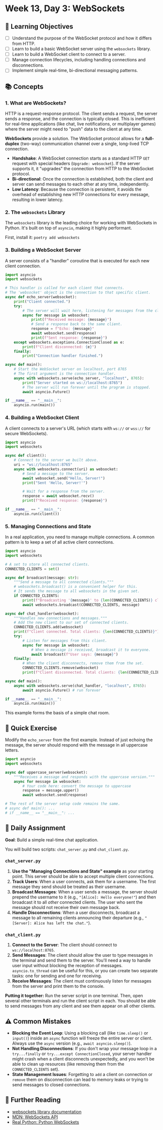 # Week 13, Day 3: WebSockets

## 🎯 Learning Objectives
- [ ] Understand the purpose of the WebSocket protocol and how it differs from HTTP.
- [ ] Learn to build a basic WebSocket server using the `websockets` library.
- [ ] Learn to build a WebSocket client to connect to a server.
- [ ] Manage connection lifecycles, including handling connections and disconnections.
- [ ] Implement simple real-time, bi-directional messaging patterns.

## 📚 Concepts

### 1. What are WebSockets?
HTTP is a request-response protocol. The client sends a request, the server sends a response, and the connection is typically closed. This is inefficient for real-time applications (like chat, live notifications, or multiplayer games) where the server might need to "push" data to the client at any time.

**WebSockets** provide a solution. The WebSocket protocol allows for a **full-duplex** (two-way) communication channel over a single, long-lived TCP connection.

-   **Handshake**: A WebSocket connection starts as a standard HTTP `GET` request with special headers (`Upgrade: websocket`). If the server supports it, it "upgrades" the connection from HTTP to the WebSocket protocol.
-   **Bi-directional**: Once the connection is established, both the client and server can send messages to each other at any time, independently.
-   **Low Latency**: Because the connection is persistent, it avoids the overhead of establishing new HTTP connections for every message, resulting in lower latency.

### 2. The `websockets` Library
The `websockets` library is the leading choice for working with WebSockets in Python. It's built on top of `asyncio`, making it highly performant.

First, install it: `poetry add websockets`

### 3. Building a WebSocket Server
A server consists of a "handler" coroutine that is executed for each new client connection.

```python
import asyncio
import websockets

# This handler is called for each client that connects.
# The 'websocket' object is the connection to that specific client.
async def echo_server(websocket):
    print("Client connected.")
    try:
        # The server will wait here, listening for messages from the client.
        async for message in websocket:
            print(f"Received message: {message}")
            # Send a response back to the same client.
            response = f"Echo: {message}"
            await websocket.send(response)
            print(f"Sent response: {response}")
    except websockets.exceptions.ConnectionClosed as e:
        print(f"Client disconnected: {e}")
    finally:
        print("Connection handler finished.")

async def main():
    # Start the WebSocket server on localhost, port 8765
    # The first argument is the connection handler.
    async with websockets.serve(echo_server, "localhost", 8765):
        print("Server started on ws://localhost:8765")
        # The server will run forever until the program is stopped.
        await asyncio.Future()

if __name__ == "__main__":
    asyncio.run(main())
```

### 4. Building a WebSocket Client
A client connects to a server's URL (which starts with `ws://` or `wss://` for secure WebSockets).

```python
import asyncio
import websockets

async def client():
    # Connect to the server we built above.
    uri = "ws://localhost:8765"
    async with websockets.connect(uri) as websocket:
        # Send a message to the server.
        await websocket.send("Hello, Server!")
        print("Sent 'Hello, Server!'")

        # Wait for a response from the server.
        response = await websocket.recv()
        print(f"Received response: {response}")

if __name__ == "__main__":
    asyncio.run(client())
```

### 5. Managing Connections and State
In a real application, you need to manage multiple connections. A common pattern is to keep a set of all active client connections.

```python
import asyncio
import websockets

# A set to store all connected clients.
CONNECTED_CLIENTS = set()

async def broadcast(message: str):
    """Send a message to all connected clients."""
    # websockets.broadcast() is a convenient helper for this.
    # It sends the message to all websockets in the given set.
    if CONNECTED_CLIENTS:
        print(f"Broadcasting '{message}' to {len(CONNECTED_CLIENTS)} clients.")
        await websockets.broadcast(CONNECTED_CLIENTS, message)

async def chat_handler(websocket):
    """Handles new connections and messages."""
    # Add the new client to our set of connected clients.
    CONNECTED_CLIENTS.add(websocket)
    print(f"Client connected. Total clients: {len(CONNECTED_CLIENTS)}")
    try:
        # Listen for messages from this client.
        async for message in websocket:
            # When a message is received, broadcast it to everyone.
            await broadcast(f"User says: {message}")
    finally:
        # When the client disconnects, remove them from the set.
        CONNECTED_CLIENTS.remove(websocket)
        print(f"Client disconnected. Total clients: {len(CONNECTED_CLIENTS)}")

async def main():
    async with websockets.serve(chat_handler, "localhost", 8765):
        await asyncio.Future() # run forever

if __name__ == "__main__":
    asyncio.run(main())
```
This example forms the basis of a simple chat room.

## 🔹 Quick Exercise
Modify the `echo_server` from the first example. Instead of just echoing the message, the server should respond with the message in all uppercase letters.

```python
import asyncio
import websockets

async def uppercase_server(websocket):
    """Receives a message and responds with the uppercase version."""
    async for message in websocket:
        # Your code here: convert the message to uppercase
        response = message.upper()
        await websocket.send(response)

# The rest of the server setup code remains the same.
# async def main(): ...
# if __name__ == "__main__": ...
```

## 📝 Daily Assignment
**Goal**: Build a simple real-time chat application.

You will build two scripts: `chat_server.py` and `chat_client.py`.

### `chat_server.py`
1.  **Use the "Managing Connections and State" example** as your starting point. This server should be able to accept multiple client connections.
2.  **Track Users**: When a user connects, ask them for a username. The first message they send should be treated as their username.
3.  **Broadcast Messages**: When a user sends a message, the server should prepend the username to it (e.g., `"[Alice]: Hello everyone!"`) and then broadcast it to all *other* connected clients. The user who sent the message should not receive their own message back.
4.  **Handle Disconnections**: When a user disconnects, broadcast a message to all remaining clients announcing their departure (e.g., `"[Server]: Alice has left the chat."`).

### `chat_client.py`
1.  **Connect to the Server**: The client should connect to `ws://localhost:8765`.
2.  **Send Messages**: The client should allow the user to type messages in the terminal and send them to the server. You'll need a way to handle user input without blocking the reception of messages. `asyncio.to_thread` can be useful for this, or you can create two separate tasks: one for sending and one for receiving.
3.  **Receive Messages**: The client must continuously listen for messages from the server and print them to the console.

**Putting it together:**
Run the server script in one terminal. Then, open several other terminals and run the client script in each. You should be able to send messages from any client and see them appear on all other clients.

## ⚠️ Common Mistakes
-   **Blocking the Event Loop**: Using a blocking call (like `time.sleep()` or `input()`) inside an `async` function will freeze the entire server or client. Always use the `async` version (e.g., `await asyncio.sleep()`).
-   **Not Handling Disconnections**: If you don't wrap your message loop in a `try...finally` or `try...except ConnectionClosed`, your server handler might crash when a client disconnects unexpectedly, and you won't be able to clean up resources (like removing them from the `CONNECTED_CLIENTS` set).
-   **State Management Issues**: Forgetting to `add` a client on connection or `remove` them on disconnection can lead to memory leaks or trying to send messages to closed connections.

## 📖 Further Reading
- [websockets library documentation](https://websockets.readthedocs.io/en/stable/)
- [MDN: WebSockets API](https://developer.mozilla.org/en-US/docs/Web/API/WebSockets_API)
- [Real Python: Python WebSockets](https://realpython.com/python-websockets/)
